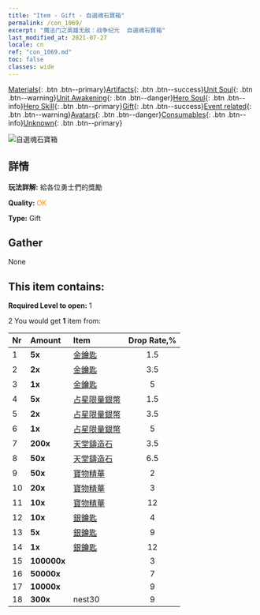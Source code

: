 ```yaml
---
title: "Item - Gift - 自選魂石寶箱"
permalink: /con_1069/
excerpt: "魔法门之英雄无敌：战争纪元  自選魂石寶箱"
last_modified_at: 2021-07-27
locale: cn
ref: "con_1069.md"
toc: false
classes: wide
---
```

 [Materials](/ItemsCN/){: .btn .btn--primary}[Artifacts](/ItemsCN/Artifacts/){: .btn .btn--success}[Unit Soul](/ItemsCN/UnitSoul/){: .btn .btn--warning}[Unit Awakening](/ItemsCN/UnitAwakening/){: .btn .btn--danger}[Hero Soul](/ItemsCN/HeroSoul/){: .btn .btn--info}[Hero Skill](/ItemsCN/HeroSkill/){: .btn .btn--primary}[Gift](/ItemsCN/Gift/){: .btn .btn--success}[Event related](/ItemsCN/Events/){: .btn .btn--warning}[Avatars](/ItemsCN/Avatars/){: .btn .btn--danger}[Consumables](/ItemsCN/Consumables/){: .btn .btn--info}[Unknown](/ItemsCN/Unknown/){: .btn .btn--primary}

 ![自選魂石寶箱](/images/t/i_613001.png)

## 詳情
 **玩法詳解:** 給各位勇士們的獎勵

 **Quality:** <span style="color: #FF8C00">OK</span>

 **Type:** Gift

## Gather

  None

## This item contains:

 **Required Level to open:** 1

 2 You would get **1** item  from:

  | Nr | Amount |     Item    | Drop Rate,% |
  |:---|:-------|:------------|:---------:|
  | 1 |  **5x** | [金鑰匙](/cn/Items/con_783/) | 1.5 | 
  | 2 |  **2x** | [金鑰匙](/cn/Items/con_783/) | 3.5 | 
  | 3 |  **1x** | [金鑰匙](/cn/Items/con_783/) | 5 | 
  | 4 |  **5x** | [占星限量銀幣](/cn/Items/con_969/) | 1.5 | 
  | 5 |  **2x** | [占星限量銀幣](/cn/Items/con_969/) | 3.5 | 
  | 6 |  **1x** | [占星限量銀幣](/cn/Items/con_969/) | 5 | 
  | 7 |  **200x** | [天堂鑄造石](/cn/Items/art_188/) | 3.5 | 
  | 8 |  **50x** | [天堂鑄造石](/cn/Items/art_188/) | 6.5 | 
  | 9 |  **50x** | [寶物精華](/cn/Items/con_761/) | 2 | 
  | 10 |  **20x** | [寶物精華](/cn/Items/con_761/) | 3 | 
  | 11 |  **10x** | [寶物精華](/cn/Items/con_761/) | 12 | 
  | 12 |  **10x** | [銀鑰匙](/cn/Items/con_693/) | 4 | 
  | 13 |  **5x** | [銀鑰匙](/cn/Items/con_693/) | 9 | 
  | 14 |  **1x** | [銀鑰匙](/cn/Items/con_693/) | 12 | 
  | 15 |  **100000x** | <i class="fas fa-coins"/> | 3 | 
  | 16 |  **50000x** | <i class="fas fa-coins"/> | 7 | 
  | 17 |  **10000x** | <i class="fas fa-coins"/> | 9 | 
  | 18 |  **300x** | nest30 | 9 | 
